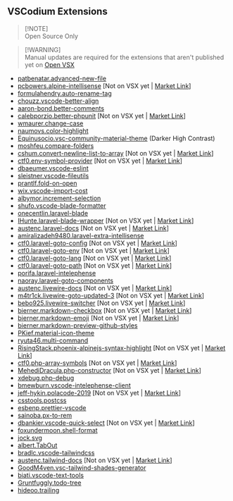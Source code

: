 ## VSCodium Extensions

> [!NOTE]<br>Open Source Only

> [!WARNING]<br>Manual updates are required for the extensions that aren't published yet on [Open VSX](https://open-vsx.org)

- [patbenatar.advanced-new-file](https://github.com/patbenatar/vscode-advanced-new-file)
- [pcbowers.alpine-intellisense](https://github.com/pcbowers/alpine-intellisense) [Not on VSX yet | [Market Link](https://marketplace.visualstudio.com/items?itemName=pcbowers.alpine-intellisense)]
- [formulahendry.auto-rename-tag](https://github.com/formulahendry/vscode-auto-rename-tag)
- [chouzz.vscode-better-align](https://github.com/chouzz/vscode-better-align)
- [aaron-bond.better-comments](https://github.com/aaron-bond/better-comments)
- [calebporzio.better-phpunit](https://github.com/calebporzio/better-phpunit) [Not on VSX yet | [Market Link](https://marketplace.visualstudio.com/items?itemName=calebporzio.better-phpunit)]
- [wmaurer.change-case](https://github.com/wmaurer/vscode-change-case)
- [naumovs.color-highlight](https://github.com/enyancc/vscode-ext-color-highlight)
- [Equinusocio.vsc-community-material-theme](https://github.com/material-theme/vsc-community-material-theme) (Darker High Contrast)
- [moshfeu.compare-folders](https://github.com/moshfeu/vscode-compare-folders)
- [cshum.convert-newline-list-to-array](https://github.com/colinshum/vsc-newline-to-array) [Not on VSX yet | [Market Link](https://marketplace.visualstudio.com/items?itemName=cshum.convert-newline-list-to-array)]
- [ctf0.env-symbol-provider](https://github.com/ctf0/env-symbol-provider.git) [Not on VSX yet | [Market Link](https://marketplace.visualstudio.com/items?itemName=ctf0.env-symbol-provider)]
- [dbaeumer.vscode-eslint](https://github.com/Microsoft/vscode-eslint)
- [sleistner.vscode-fileutils](https://github.com/sleistner/vscode-fileutils)
- [prantlf.fold-on-open](https://github.com/prantlf/vscode-fold-on-open)
- [wix.vscode-import-cost](https://github.com/wix/import-cost)
- [albymor.increment-selection](https://github.com/albymor/Increment-Selection)
- [shufo.vscode-blade-formatter](https://github.com/shufo/vscode-blade-formatter)
- [onecentlin.laravel-blade](https://github.com/onecentlin/laravel-blade-snippets-vscode)
- [IHunte.laravel-blade-wrapper](https://github.com/IHunte/Laravel-Blade-Wrapper) [Not on VSX yet | [Market Link](https://marketplace.visualstudio.com/items?itemName=IHunte.laravel-blade-wrapper)]
- [austenc.laravel-docs](https://github.com/austenc/vscode-laravel-docs) [Not on VSX yet | [Market Link](https://marketplace.visualstudio.com/items?itemName=austenc.laravel-docs)]
- [amiralizadeh9480.laravel-extra-intellisense](https://github.com/amir9480/vscode-laravel-extra-intellisense)
- [ctf0.laravel-goto-config](https://github.com/ctf0/laravel-goto-config) [Not on VSX yet | [Market Link](https://marketplace.visualstudio.com/items?itemName=ctf0.laravel-goto-config)]
- [ctf0.laravel-goto-env](https://github.com/ctf0/laravel-goto-env) [Not on VSX yet | [Market Link](https://marketplace.visualstudio.com/items?itemName=ctf0.laravel-goto-env)]
- [ctf0.laravel-goto-lang](https://github.com/ctf0/laravel-goto-lang) [Not on VSX yet | [Market Link](https://marketplace.visualstudio.com/items?itemName=ctf0.laravel-goto-lang)]
- [ctf0.laravel-goto-path](https://github.com/ctf0/laravel-goto-path) [Not on VSX yet | [Market Link](https://marketplace.visualstudio.com/items?itemName=ctf0.laravel-goto-path)]
- [porifa.laravel-intelephense](https://github.com/porifa/vscode-laraphense)
- [naoray.laravel-goto-components](https://github.com/Naoray/laravel-goto-components)
- [austenc.livewire-docs](https://github.com/austenc/vscode-livewire-docs) [Not on VSX yet | [Market Link](https://marketplace.visualstudio.com/items?itemName=austenc.livewire-docs)]
- [m4tr1ck.livewire-goto-updated-3](https://github.com/m4tr1ck/vscode-livewire-goto) [Not on VSX yet | [Market Link](https://marketplace.visualstudio.com/items?itemName=M4tr1ck.livewire-goto-updated-3)]
- [bebo925.livewire-switcher](https://github.com/bebo925/livewire-switcher) [Not on VSX yet | [Market Link](https://marketplace.visualstudio.com/items?itemName=bebo925.livewire-switcher)]
- [bierner.markdown-checkbox](https://github.com/mjbvz/vscode-markdown-checkboxes) [Not on VSX yet | [Market Link](https://marketplace.visualstudio.com/items?itemName=bierner.markdown-checkbox)]
- [bierner.markdown-emoji](https://github.com/mjbvz/vscode-markdown-emoji) [Not on VSX yet | [Market Link](https://marketplace.visualstudio.com/items?itemName=bierner.markdown-emoji)]
- [bierner.markdown-preview-github-styles](https://github.com/mjbvz/vscode-github-markdown-preview-style)
- [PKief.material-icon-theme](https://github.com/PKief/vscode-material-icon-theme)
- [ryuta46.multi-command](https://github.com/ryuta46/vscode-multi-command)
- [RisingStack.phoenix-alpinejs-syntax-highlight](https://github.com/RisingStack/astro-alpinejs-syntax-highlight) [Not on VSX yet | [Market Link](https://marketplace.visualstudio.com/items?itemName=RisingStack.astro-alpinejs-syntax-highlight)] 
- [ctf0.php-array-symbols](https://github.com/ctf0/vscode-php-array-symbol-provider) [Not on VSX yet | [Market Link](https://marketplace.visualstudio.com/items?itemName=ctf0.php-array-symbols)]
- [MehediDracula.php-constructor](https://github.com/MehediDracula/PHP-Constructor) [Not on VSX yet | [Market Link](https://marketplace.visualstudio.com/items?itemName=MehediDracula.php-constructor)]
- [xdebug.php-debug](https://github.com/xdebug/vscode-php-debug)
- [bmewburn.vscode-intelephense-client](https://github.com/bmewburn/vscode-intelephense)
- [jeff-hykin.polacode-2019](https://github.com/jeff-hykin/polacode) [Not on VSX yet | [Market Link](https://marketplace.visualstudio.com/items?itemName=jeff-hykin.polacode-2019)]
- [csstools.postcss](https://github.com/csstools/postcss-language)
- [esbenp.prettier-vscode](https://github.com/prettier/prettier-vscode)
- [sainoba.px-to-rem](https://github.com/sainoba/vscode-px-to-rem)
- [dbankier.vscode-quick-select](https://github.com/dbankier/vscode-quick-select) [Not on VSX yet | [Market Link](https://marketplace.visualstudio.com/items?itemName=dbankier.vscode-quick-select)]
- [foxundermoon.shell-format](https://github.com/foxundermoon/vs-shell-format)
- [jock.svg](https://github.com/lishu/vscode-svg2)
- [albert.TabOut](https://github.com/albertromkes/tabout)
- [bradlc.vscode-tailwindcss](https://github.com/tailwindlabs/tailwindcss-intellisense)
- [austenc.tailwind-docs](https://github.com/austenc/vscode-tailwind-docs) [Not on VSX yet | [Market Link](https://marketplace.visualstudio.com/items?itemName=austenc.tailwind-docs)]
- [GoodM4ven.vsc-tailwind-shades-generator](https://github.com/GoodM4ven/vsc-tailwind-shades-generator)
- [biati.vscode-text-tools](https://github.com/biati-digital/vscode-text-tools)
- [Gruntfuggly.todo-tree](https://github.com/Gruntfuggly/todo-tree)
- [hideoo.trailing](https://github.com/HiDeoo/trailing)
